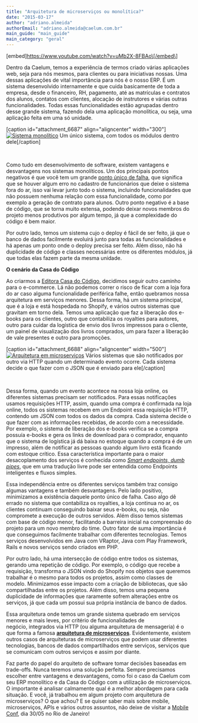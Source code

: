 ```yaml
---
title: "Arquitetura de microserviços ou monolítica?"
date: "2015-03-17"
author: "adriano.almeida"
authorEmail: "adriano.almeida@caelum.com.br"
main_guide: "main_guide"
main_category: "geral"
---
```


\[embed\]https://www.youtube.com/watch?v=uMb2X-8FBAo\[/embed\]

Dentro da Caelum, temos a experiência de termos criado várias aplicações web, seja para nós mesmos, para clientes ou para iniciativas nossas. Uma dessas aplicações de vital importância para nós é o nosso ERP. É um sistema desenvolvido internamente e que cuida basicamente de toda a empresa, desde o financeiro, RH, pagamento, até as matrículas e contratos dos alunos, contatos com clientes, alocação de instrutores e várias outras funcionalidades. Todas essas funcionalidades estão agrupadas dentro desse grande sistema, fazendo dela uma aplicação monolítica, ou seja, uma aplicação feita em uma só unidade.

\[caption id="attachment\_6687" align="aligncenter" width="300"\][![Sistema monolítico](https://blog.caelum.com.br/wp-content/uploads/2015/01/monolitico.png)](https://blog.caelum.com.br/wp-content/uploads/2015/01/monolitico.png) Um único sistema, com todos os módulos dentro dele\[/caption\]

 

Como tudo em desenvolvimento de software, existem vantagens e desvantagens nos sistemas monolíticos. Um dos principais pontos negativos é que você tem um grande [ponto único de falha](http://en.wikipedia.org/wiki/Single_point_of_failure "Single Point of Failure"), que significa que se houver algum erro no cadastro de funcionários que deixe o sistema fora do ar, isso vai levar junto todo o sistema, incluindo funcionalidades que não possuem nenhuma relação com essa funcionalidade, como por exemplo a geração de contrato para alunos. Outro ponto negativo é a base de código, que se torna muito extensa, podendo deixar novos membros do projeto menos produtivos por algum tempo, já que a complexidade do código é bem maior.

Por outro lado, temos um sistema cujo o deploy é fácil de ser feito, já que o banco de dados facilmente evoluirá junto para todas as funcionalidades e há apenas um ponto onde o deploy precisa ser feito. Além disso, não há duplicidade de código e classes necessárias entre os diferentes módulos, já que todas elas fazem parte da mesma unidade.

**O cenário da Casa do Código**

Ao criarmos a [Editora Casa do Código](http://www.casadocodigo.com.br "Editora Casa do Código"), decidimos seguir outro caminho para o e-commerce. Lá não podemos correr o risco de ficar com a loja fora do ar caso alguma funcionalidade periférica falhe, então quebramos nossa arquitetura em serviços menores. Dessa forma, há um sistema principal, que é a loja e está hospedada no Shopify, e vários outros sistemas que gravitam em torno dela. Temos uma aplicação que faz a liberação dos e-books para os clientes, outro que contabiliza os royalties para autores, outro para cuidar da logística de envio dos livros impressos para o cliente, um painel de visualização dos livros comprados, um para fazer a liberação de vale presentes e outro para promoções.

\[caption id="attachment\_6688" align="aligncenter" width="500"\][![Arquitetura em microserviços](https://blog.caelum.com.br/wp-content/uploads/2015/01/microservicos.png)](https://blog.caelum.com.br/wp-content/uploads/2015/01/microservicos.png) Vários sistemas que são notificados por outro via HTTP quando um determinado evento ocorre. Cada sistema decide o que fazer com o JSON que é enviado para ele\[/caption\]

 

Dessa forma, quando um evento acontece na nossa loja online, os diferentes sistemas precisam ser notificados. Para essas notificações usamos requisições HTTP, assim, quando uma compra é confirmada na loja online, todos os sistemas recebem em um Endpoint essa requisição HTTP, contendo um JSON com todos os dados da compra. Cada sistema decide o que fazer com as informações recebidas, de acordo com a necessidade. Por exemplo, o sistema de liberação dos e-books verifica se a compra possuía e-books e gera os links de download para o comprador, enquanto que o sistema de logística já dá baixa no estoque quando a compra é de um impresso, além de notificar as pessoas quando algum livro está ficando com estoque crítico. Essa característica importante para o maior desacoplamento dos serviços é conhecida como [_Smart endpoints, dumb pipes_](http://stackoverflow.com/questions/26616962/microservices-what-are-smart-endpoints-and-dumb-pipes "Smart endopoints, dumb pipes"), que em uma tradução livre pode ser entendida como Endpoints inteligentes e fluxos simples.

Essa independência entre os diferentes serviços também traz consigo algumas vantagens e também desvantagens. Pelo lado positivo, minimizamos a existência daquele ponto único de falha. Caso algo dê errado no sistema que contabiliza os royalties, a loja continua no ar, os clientes continuam conseguindo baixar seus e-books, ou seja, não compromete a execução de outros servidos. Além disso temos sistemas com base de código menor, facilitando a barreira inicial na compreensão do projeto para um novo membro do time. Outro fator de suma importância é que conseguimos facilmente trabalhar com diferentes tecnologias. Temos serviços desenvolvidos em Java com VRaptor, Java com Play Framework, Rails e novos serviços sendo criados em PHP.

Por outro lado, há uma intersecção de código entre todos os sistemas, gerando uma repetição de código. Por exemplo, o código que recebe a requisição, transforma o JSON vindo do Shopify nos objetos que queremos trabalhar é o mesmo para todos os projetos, assim como classes de modelo. Minimizamos esse impacto com a criação de bibliotecas, que são compartilhadas entre os projetos. Além disso, temos uma pequena duplicidade de informações que raramente sofrem alterações entre os serviços, já que cada um possui sua própria instância de banco de dados.

Essa arquitetura onde temos um grande sistema quebrado em serviços menores e mais leves, por critério de funcionalidades de negócio, integrados via HTTP (ou alguma arquitetura de mensageria) é o que forma a famosa [**arquitetura de microserviços**](http://martinfowler.com/articles/microservices.html "Microserviços"). Evidentemente, existem outros casos de arquiteturas de microserviços que podem usar diferentes tecnologias, bancos de dados compartilhados entre serviços, serviços que se comunicam com outros serviços e assim por diante.

Faz parte do papel do arquiteto de software tomar decisões baseadas em trade-offs. Nunca teremos uma solução perfeita. Sempre precisamos escolher entre vantagens e desvantagens, como foi o caso da Caelum com seu ERP monolítico e da Casa do Código com a utilização de microserviços. O importante é analisar calmamente qual é a melhor abordagem para cada situação. E você, já trabalhou em algum projeto com arquitetura de microserviços? O que achou? E se quiser saber mais sobre mobile, microserviços, APIs e vários outros assuntos, não deixe de visitar a [Mobile Conf](http://www.mobileconf.com.br "Mobile Conf 2015"), dia 30/05 no Rio de Janeiro!
